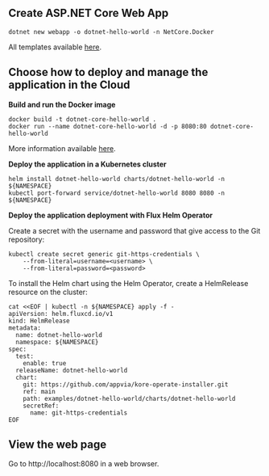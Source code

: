 Create ASP.NET Core Web App
------

```
dotnet new webapp -o dotnet-hello-world -n NetCore.Docker
```

All templates available [here](https://docs.microsoft.com/en-us/dotnet/core/tools/dotnet-new).

Choose how to deploy and manage the application in the Cloud
------

**Build and run the Docker image**

```
docker build -t dotnet-core-hello-world .
docker run --name dotnet-core-hello-world -d -p 8080:80 dotnet-core-hello-world
```

More information available [here](https://docs.docker.com/engine/examples/dotnetcore/).

**Deploy the application in a Kubernetes cluster**

```
helm install dotnet-hello-world charts/dotnet-hello-world -n ${NAMESPACE}
kubectl port-forward service/dotnet-hello-world 8080 8080 -n ${NAMESPACE}
```

**Deploy the application deployment with Flux Helm Operator**

Create a secret with the username and password that give access to the Git repository:
```
kubectl create secret generic git-https-credentials \
    --from-literal=username=<username> \
    --from-literal=password=<password>
```

To install the Helm chart using the Helm Operator, create a HelmRelease resource on the cluster:
```
cat <<EOF | kubectl -n ${NAMESPACE} apply -f -
apiVersion: helm.fluxcd.io/v1
kind: HelmRelease
metadata:
  name: dotnet-hello-world
  namespace: ${NAMESPACE}
spec:
  test:
    enable: true
  releaseName: dotnet-hello-world
  chart:
    git: https://github.com/appvia/kore-operate-installer.git
    ref: main
    path: examples/dotnet-hello-world/charts/dotnet-hello-world
    secretRef:
      name: git-https-credentials
EOF
```

View the web page
------

Go to http://localhost:8080 in a web browser.
